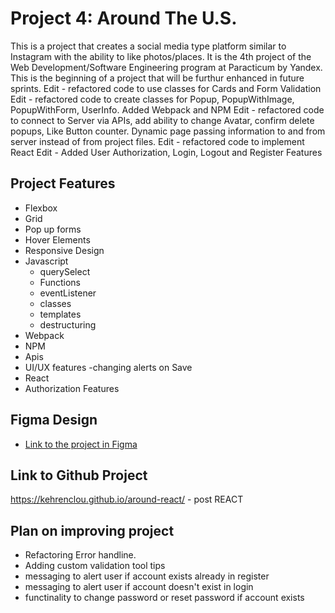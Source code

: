 # Project 4: Around The U.S.

This is a project that creates a social media type platform similar to Instagram with the ability to like photos/places. It is the 4th project of the Web Development/Software Engineering program at Paracticum by Yandex. This is the beginning of a project that will be furthur enhanced in future sprints.
Edit - refactored code to use classes for Cards and Form Validation
Edit - refactored code to create classes for Popup, PopupWithImage, PopupWithForm, UserInfo. Added Webpack and NPM
Edit - refactored code to connect to Server via APIs, add ability to change Avatar, confirm delete popups, Like Button counter. Dynamic page passing information to and from server instead of from project files.
Edit - refactored code to implement React
Edit - Added User Authorization, Login, Logout and Register Features

## Project Features

- Flexbox
- Grid
- Pop up forms
- Hover Elements
- Responsive Design
- Javascript
  - querySelect
  - Functions
  - eventListener
  - classes
  - templates
  - destructuring
- Webpack
- NPM
- Apis
- UI/UX features
  -changing alerts on Save
- React
-  Authorization Features

## Figma Design

- [Link to the project in Figma](https://www.figma.com/file/SurN1jaeEQIhuZEDMhmWWf/Sprint-4-Around-The-U.S.-desktop-mobile?node-id=0%3A1)

## Link to Github Project

https://kehrenclou.github.io/around-react/ - post REACT

## Plan on improving project

- Refactoring Error handline.
- Adding custom validation tool tips
- messaging to alert user if account exists already in register
- messaging to alert user if account doesn't exist in login
- functinality to change password or reset password if account exists
